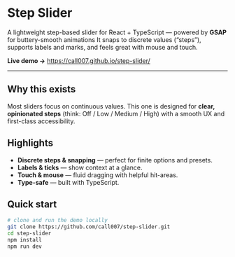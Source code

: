 # Step Slider

A lightweight step-based slider for React + TypeScript — powered by **GSAP** for buttery-smooth animations It snaps to
discrete values (“steps”), supports labels and marks, and feels great with
mouse and touch.

**Live demo →** https://call007.github.io/step-slider/

---

## Why this exists

Most sliders focus on continuous values. This one is designed for **clear,
opinionated steps** (think: Off / Low / Medium / High) with a smooth UX and
first-class accessibility.

## Highlights

- **Discrete steps & snapping** — perfect for finite options and presets.
- **Labels & ticks** — show context at a glance.
- **Touch & mouse** — fluid dragging with helpful hit-areas.
- **Type-safe** — built with TypeScript.

## Quick start

```bash
# clone and run the demo locally
git clone https://github.com/call007/step-slider.git
cd step-slider
npm install
npm run dev
```

